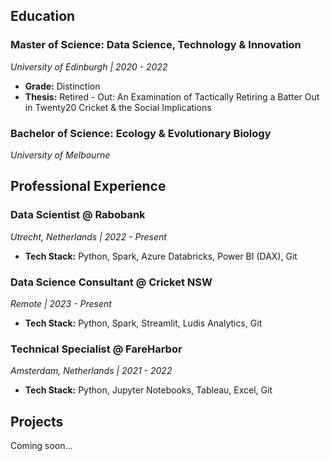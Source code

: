 ## Education

### Master of Science: Data Science, Technology & Innovation
*University of Edinburgh | 2020 - 2022*
* **Grade:** Distinction
* **Thesis:** Retired - Out: An Examination of Tactically Retiring a Batter Out in Twenty20 Cricket & the Social Implications

### Bachelor of Science: Ecology & Evolutionary Biology
*University of Melbourne*

## Professional Experience

### Data Scientist @ Rabobank
*Utrecht, Netherlands | 2022 - Present*
* **Tech Stack:** Python, Spark, Azure Databricks, Power BI (DAX), Git

### Data Science Consultant @ Cricket NSW
*Remote | 2023 - Present*
* **Tech Stack:** Python, Spark, Streamlit, Ludis Analytics, Git

### Technical Specialist @ FareHarbor
*Amsterdam, Netherlands | 2021 - 2022*
* **Tech Stack:** Python, Jupyter Notebooks, Tableau, Excel, Git

## Projects

Coming soon...

